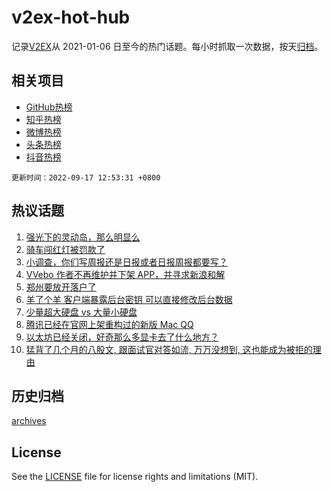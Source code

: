 # v2ex-hot-hub

 记录[V2EX](https://www.v2ex.com/)从 2021-01-06 日至今的热门话题。每小时抓取一次数据，按天[归档](archives)。
 
 ## 相关项目

- [GitHub热榜](https://github.com/snaildev/github-hot-hub)
- [知乎热榜](https://github.com/snaildev/zhihu-hot-hub)
- [微博热榜](https://github.com/snaildev/weibo-hot-hub)
- [头条热榜](https://github.com/snaildev/toutiao-hot-hub)
- [抖音热榜](https://github.com/snaildev/douyin-hot-hub)


 `更新时间：2022-09-17 12:53:31 +0800`

## 热议话题

1. [强光下的灵动岛，那么明显么](https://www.v2ex.com/t/880549)
1. [骑车闯红灯被罚款了](https://www.v2ex.com/t/880612)
1. [小调查，你们写周报还是日报或者日报周报都要写？](https://www.v2ex.com/t/880602)
1. [VVebo 作者不再维护并下架 APP，并寻求新浪和解](https://www.v2ex.com/t/880677)
1. [郑州要放开落户了](https://www.v2ex.com/t/880552)
1. [羊了个羊 客户端暴露后台密钥 可以直接修改后台数据](https://www.v2ex.com/t/880541)
1. [少量超大硬盘 vs 大量小硬盘](https://www.v2ex.com/t/880546)
1. [腾讯已经在官网上架重构过的新版 Mac QQ](https://www.v2ex.com/t/880685)
1. [以太坊已经关闭，好奇那么多显卡去了什么地方？](https://www.v2ex.com/t/880544)
1. [猛背了几个月的八股文, 跟面试官对答如流, 万万没想到, 这也能成为被拒的理由](https://www.v2ex.com/t/880727)

## 历史归档

[archives](archives)

## License

See the [LICENSE](LICENSE) file for license rights and limitations (MIT).
